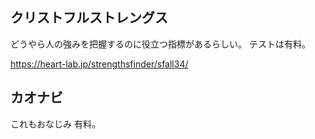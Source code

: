 
## クリストフルストレングス

どうやら人の強みを把握するのに役立つ指標があるらしい。
テストは有料。

https://heart-lab.jp/strengthsfinder/sfall34/

## カオナビ

これもおなじみ
有料。
